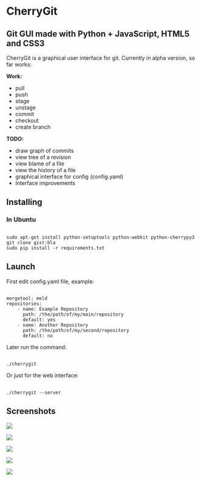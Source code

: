 CherryGit
======================================

Git GUI made with Python + JavaScript, HTML5 and CSS3
-------------------------------------

CherryGit is a graphical user interface for git. Currently in alpha version, so far works:

**Work:**

- pull
- push
- stage
- unstage
- commit
- checkout
- create branch

**TODO:**

- draw graph of commits
- view tree of a revision
- view blame of a file
- view the history of a file
- graphical interface for config (config.yaml)
- Interface improvements

Installing
----------
    
### In Ubuntu

##
    sudo apt-get install python-setuptools python-webkit python-cherrypy3
    git clone gist:bla
    sudo pip install -r requirements.txt

Launch
----------

First edit config.yaml file, example:

##
    mergetool: meld
    repositories:
        - name: Example Repository
          path: /the/path/of/my/main/repository
          default: yes
        - name: Another Repository
          path: /the/path/of/my/second/repository
          default: no

Later run the command:

##
    ./cherrygit

Or just for the web interface:

##
    ./cherrygit --server


Screenshots
----------


![](https://dl.dropbox.com/u/5594456/cherrygit/1.png?raw=true)


![](https://dl.dropbox.com/u/5594456/cherrygit/2.png?raw=true)


![](https://dl.dropbox.com/u/5594456/cherrygit/3.png?raw=true)


![](https://dl.dropbox.com/u/5594456/cherrygit/4.png?raw=true)


![](https://dl.dropbox.com/u/5594456/cherrygit/5.png?raw=true)